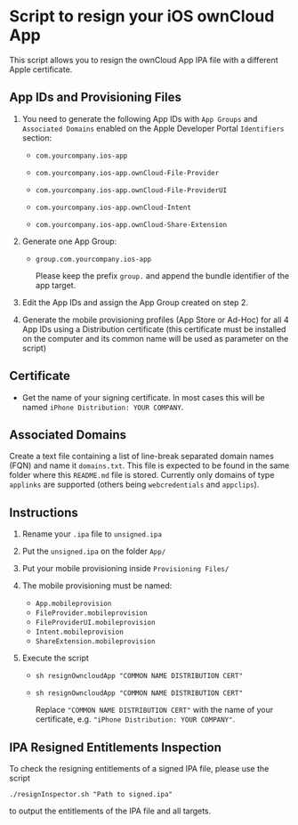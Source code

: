 # Script to resign your iOS ownCloud App

This script allows you to resign the ownCloud App IPA file with a different Apple certificate.

## App IDs and Provisioning Files

1. You need to generate the following App IDs with `App Groups` and `Associated Domains` enabled on the Apple Developer Portal `Identifiers` section:

   - `com.yourcompany.ios-app`

   - `com.yourcompany.ios-app.ownCloud-File-Provider`

   - `com.yourcompany.ios-app.ownCloud-File-ProviderUI`

   - `com.yourcompany.ios-app.ownCloud-Intent`

   - `com.yourcompany.ios-app.ownCloud-Share-Extension`

2. Generate one App Group:

   - `group.com.yourcompany.ios-app`



     Please keep the prefix `group.` and append the bundle identifier of the app target.

3. Edit the App IDs and assign the App Group created on step 2.

4. Generate the mobile provisioning profiles (App Store or Ad-Hoc) for all 4 App IDs using a Distribution certificate (this certificate must be installed on the computer and its common name will be used as parameter on the script)

## Certificate

- Get the name of your signing certificate. In most cases this will be named `iPhone Distribution: YOUR COMPANY`.

## Associated Domains

Create a text file containing a list of line-break separated domain names (FQN) and name it `domains.txt`. This file is expected to be found in the same folder where this `README.md` file is stored. Currently only domains of type `applinks` are supported (others being `webcredentials` and `appclips`).

## Instructions

1. Rename your `.ipa` file to `unsigned.ipa`

2. Put the `unsigned.ipa` on the folder `App/`

3. Put your mobile provisioning inside `Provisioning Files/`

4. The mobile provisioning must be named:

   - `App.mobileprovision`
   - `FileProvider.mobileprovision`
   - `FileProviderUI.mobileprovision`
   - `Intent.mobileprovision`
   - `ShareExtension.mobileprovision`

5. Execute the script

   - `sh resignOwncloudApp "COMMON NAME DISTRIBUTION CERT"`

   - `sh resignOwncloudApp "COMMON NAME DISTRIBUTION CERT"`



     Replace `"COMMON NAME DISTRIBUTION CERT"` with the name of your certificate, e.g. `"iPhone Distribution: YOUR COMPANY"`.



## IPA Resigned Entitlements Inspection

To check the resigning entitlements of a signed IPA file, please use the script

`./resignInspector.sh "Path to signed.ipa"`

to output the entitlements of the IPA file and all targets.
